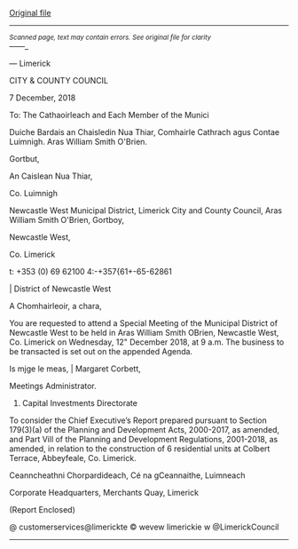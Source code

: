 [Original file](https://www.limerick.ie/sites/default/files/media/documents/2018-12/00%202018-12-12%20Agenda.pdf)

---
*<small>Scanned page, text may contain errors. See original file for clarity</small>*  
——_

—
Limerick

CITY & COUNTY
COUNCIL

7 December, 2018

To: The Cathaoirleach and Each Member of the Munici

Duiche Bardais an Chaisledin Nua Thiar,
Comhairle Cathrach agus Contae Luimnigh.
Aras William Smith O'Brien.

Gortbut,

An Caislean Nua Thiar,

Co. Luimnigh

Newcastle West Municipal District,
Limerick City and County Council,
Aras William Smith O'Brien,
Gortboy,

Newcastle West,

Co. Limerick

t: +353 (0) 69 62100
4:-+357{61+-65-62861

| District of Newcastle West

A Chomhairleoir, a chara,

You are requested to attend a Special Meeting of the Municipal District of Newcastle West to
be held in Aras William Smith OBrien, Newcastle West, Co. Limerick on Wednesday, 12"
December 2018, at 9 a.m. The business to be transacted is set out on the appended Agenda.

Is mjge le meas, |
Margaret Corbett,

Meetings Administrator.

1. Capital Investments Directorate

To consider the Chief Executive’s Report prepared pursuant to Section 179(3)(a) of
the Planning and Development Acts, 2000-2017, as amended, and Part Vill of the
Planning and Development Regulations, 2001-2018, as amended, in relation to the
construction of 6 residential units at Colbert Terrace, Abbeyfeale, Co. Limerick.

Ceanncheathni Chorpardideach, Cé na gCeannaithe, Luimneach

Corporate Headquarters, Merchants Quay, Limerick

(Report Enclosed)

@ customerservices@limerickte
© wevew limerickie
w @LimerickCouncil


---
